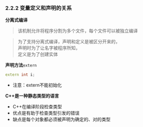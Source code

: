 ### 2.2.2 变量定义和声明的关系

**分离式编译**  
> 该机制允许将程序分割为多个文件，每个文件可以被独立编译

> 为了支持分离式编译，声明和定义是被区分开来的，  
声明时为了让名字被程序所知，  
定义是为了创建实体  

**声明方法**`extern`  
```C++
extern int i;
```
* 注意：extern不能初始化

**C++是一种静态类型的语言**  
* C++在编译阶段检查类型
* 优点是有助于检查类型引发的错误
* 缺点是每个对象都必须被声明为确定的、对的类型